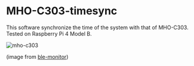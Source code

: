 # MHO-C303-timesync
This software synchronize the time of the system with that of MHO-C303.
Tested on Raspberry Pi 4 Model B.

![mho-c303](https://raw.githubusercontent.com/custom-components/ble_monitor/master/pictures/MHO-C303.png)

(image from [ble-monitor](https://github.com/custom-components/ble_monitor))
